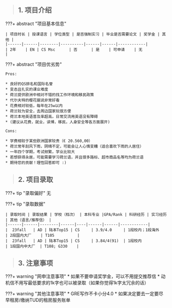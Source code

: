 > ## **1. 项目介绍**

???+ abstract "项目基本信息" 

    | 项目时长 | 授课语言 | 学位类型 | 是否强制实习 | 毕业是否需要论文 | 奖学金 | 其他 |
    |------|------|--------|----------|------|------|------------|
    | 2年    | EN | CS Msc      | 否      | 是    | 可申请    | 无          |

???+ abstract "项目优劣势" 

    Pros:
    
    * 良好的QS排名和国际名誉
    * 变态且扎实的课业难度
    * 荷兰提供欧洲中相对不错的找工作环境和移民政策
    * 代尔夫特的樱花据说非常好看
    * 花费相对较低，每年在25w以内
    * 荷兰较为安全，去周边国家玩很方便
    * 荷兰本地英语普及率超高，日常交流用英语没有障碍
    * (建议从花费，就业，读博，移民，人身安全等各方面展开)
    
    Cons:

    * 学费相较于某些欧洲国家较贵（€ 20.560,00）
    * 荷兰常年刮风下雨，阴晴不定，可能会让人心情变糟（适合喜欢下雨的人居住）
    * 一年四个学期，考试频繁，学业比较大
    * 若想获得永居，可能需要学习荷兰语，并且很多路标、超市商品名等均为荷兰语
    * 期待您的贡献！理性回答即可 :)

> ## **2. 项目录取**

???+ tip "录取偏好"
    无

???+ tip "录取数据"

    | 录取时间 | 录取结果 | 学校（档次） | 本科专业 |GPA/Rank | 科研经历 | 实习经历 | 其他（语言/推荐信） |
    |------|------|--------|------|----|------|------|------------|
    |  23fall   | AD | 陆本Top15 | CS     | 3.9/4.0     | 1段校内；1段海外    | 2段国内大厂    | T105          |
    |  23fall   | AD | 陆本Top15 | CS     | 3.84/4(91)  | 1段校内            | 1段国内中大厂  | T108; G330    |


> ## **3. 注意事项**

???+ warning "网申注意事项"
    * 如果不要申请奖学金，可以不用提交推荐信
    * 动机信不用写最低要求的1k字也可以被录取（如果你觉得1k字太冗余的话）

???+ warning "其他注意事项"
    * GRE写作不卡小分4.0
    * 如果决定要去一定要尽早租房/缴纳TUD的租房服务账单

